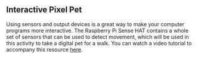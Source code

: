 ## Interactive Pixel Pet

Using sensors and output devices is a great way to make your computer programs more interactive. The Raspberry Pi Sense HAT contains a whole set of sensors that can be used to detect movement, which will be used in this activity to take a digital pet for a walk. You can watch a video tutorial to accompany this resource [here](https://www.youtube.com/watch?v=gfRDFvEVz-w).

